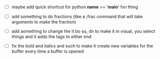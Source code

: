 - [ ] maybe add quick shortcut for python __name__ == '__main__' fxn thing
- [ ] add something to do fractions (like a ;frac command that will take arguments to make the fraction)
- [ ] add aomething to change the it bo su, dn to make it in visual, you select things and it adds the tags to either end
- [ ] fix the bold and italics and such to make it create new variables for the buffer every time a buffer is opened

